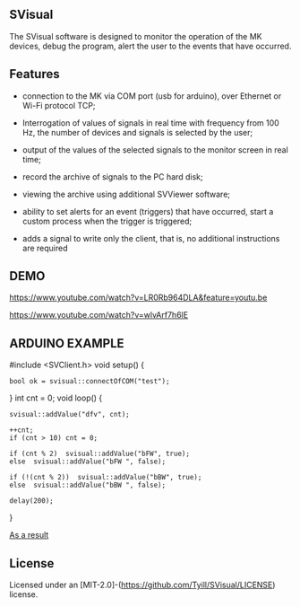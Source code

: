 SVisual
--------

The SVisual software is designed to monitor the operation of the MK devices, debug the program, alert the user to the events that have occurred.

Features
--------

* connection to the MK via COM port (usb for arduino), over Ethernet or Wi-Fi protocol TCP;

* Interrogation of values of signals in real time with frequency from 100 Hz, the number of devices and signals is selected by the user;

* output of the values of the selected signals to the monitor screen in real time;

* record the archive of signals to the PC hard disk;

* viewing the archive using additional SVViewer software;

* ability to set alerts for an event (triggers) that have occurred, start a custom process when the trigger is triggered;

* adds a signal to write only the client, that is, no additional instructions are required

DEMO
--------

https://www.youtube.com/watch?v=LR0Rb964DLA&feature=youtu.be

https://www.youtube.com/watch?v=wlvArf7h6lE


ARDUINO EXAMPLE 
--------

#include <SVClient.h>
void setup() {

	bool ok = svisual::connectOfCOM("test");

}
int cnt = 0;
void loop() {

	svisual::addValue("dfv", cnt);

	++cnt;
	if (cnt > 10) cnt = 0;

	if (cnt % 2)  svisual::addValue("bFW", true);
	else  svisual::addValue("bFW ", false);

	if (!(cnt % 2))  svisual::addValue("bBW", true);
	else  svisual::addValue("bBW ", false);

	delay(200);
}

[As a result](docs/example.png)

License
--------
Licensed under an [MIT-2.0]-(https://github.com/Tyill/SVisual/LICENSE) license.




